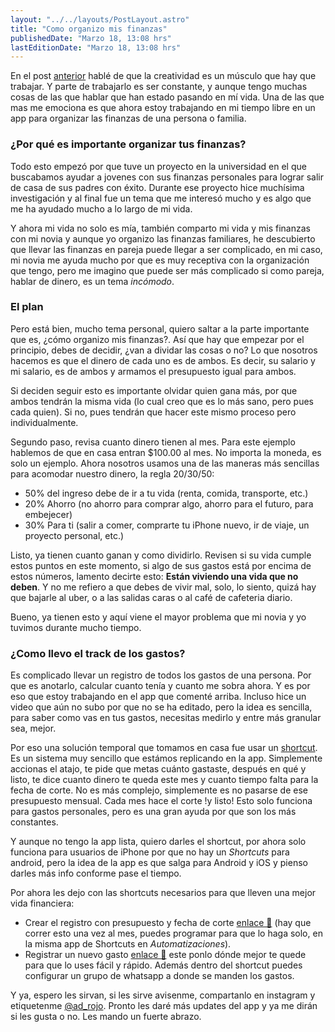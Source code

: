 ```yaml
---
layout: "../../layouts/PostLayout.astro"
title: "Como organizo mis finanzas"
publishedDate: "Marzo 18, 13:08 hrs"
lastEditionDate: "Marzo 18, 13:08 hrs"
---
```


En el post [anterior](/posts/2) hablé de que la creatividad es un músculo que hay que trabajar. Y parte de trabajarlo es ser constante, y aunque tengo muchas cosas de las que hablar que han estado pasando en mí vida. Una de las que mas me emociona es que ahora estoy trabajando en mi tiempo libre en un app para organizar las finanzas de una persona o familia.

### ¿Por qué es importante organizar tus finanzas?

Todo esto empezó por que tuve un proyecto en la universidad en el que buscabamos ayudar a jovenes con sus finanzas personales para lograr salir de casa de sus padres con éxito. Durante ese proyecto hice muchísima investigación y al final fue un tema que me interesó mucho y es algo que me ha ayudado mucho a lo largo de mi vida.

Y ahora mi vida no solo es mía, también comparto mi vida y mis finanzas con mi novia y aunque yo organizo las finanzas familiares, he descubierto que llevar las finanzas en pareja puede llegar a ser complicado, en mi caso, mi novia me ayuda mucho por que es muy receptiva con la organización que tengo, pero me imagino que puede ser más complicado si como pareja, hablar de dinero, es un tema _incómodo_.

### El plan

Pero está bien, mucho tema personal, quiero saltar a la parte importante que es, ¿cómo organizo mis finanzas?. Así que hay que empezar por el principio, debes de decidir, ¿van a dividar las cosas o no? Lo que nosotros hacemos es que el dinero de cada uno es de ambos. Es decir, su salario y mi salario, es de ambos y armamos el presupuesto igual para ambos.

Si deciden seguir esto es importante olvidar quien gana más, por que ambos tendrán la misma vida (lo cual creo que es lo más sano, pero pues cada quien). Si no, pues tendrán que hacer este mismo proceso pero individualmente.

Segundo paso, revisa cuanto dinero tienen al mes. Para este ejemplo hablemos de que en casa entran $100.00 al mes. No importa la moneda, es solo un ejemplo. Ahora nosotros usamos una de las maneras más sencillas para acomodar nuestro dinero, la regla 20/30/50:

- 50% del ingreso debe de ir a tu vida (renta, comida, transporte, etc.)
- 20% Ahorro (no ahorro para comprar algo, ahorro para el futuro, para embejecer)
- 30% Para ti (salir a comer, comprarte tu iPhone nuevo, ir de viaje, un proyecto personal, etc.)

Listo, ya tienen cuanto ganan y como dividirlo. Revisen si su vida cumple estos puntos en este momento, si algo de sus gastos está por encima de estos números, lamento decirte esto: **Están viviendo una vida que no deben**. Y no me refiero a que debes de vivir mal, solo, lo siento, quizá hay que bajarle al uber, o a las salidas caras o al café de cafeteria diario.

Bueno, ya tienen esto y aquí viene el mayor problema que mi novia y yo tuvimos durante mucho tiempo.

### ¿Como llevo el track de los gastos?

Es complicado llevar un registro de todos los gastos de una persona. Por que es anotarlo, calcular cuanto tenía y cuanto me sobra ahora. Y es por eso que estoy trabajando en el app que comenté arriba. Incluso hice un video que aún no subo por que no se ha editado, pero la idea es sencilla, para saber como vas en tus gastos, necesitas medirlo y entre más granular sea, mejor.

Por eso una solución temporal que tomamos en casa fue usar un [shortcut](https://support.apple.com/guide/shortcuts/welcome/ios). Es un sistema muy sencillo que estámos replicando en la app. Simplemente accionas el atajo, te pide que metas cuánto gastaste, después en qué y listo, te dice cuanto dinero te queda este mes y cuanto tiempo falta para la fecha de corte. No es más complejo, simplemente es no pasarse de ese presupuesto mensual. Cada mes hace el corte !y listo! Esto solo funciona para gastos personales, pero es una gran ayuda por que son los más constantes.

Y aunque no tengo la app lista, quiero darles el shortcut, por ahora solo funciona para usuarios de iPhone por que no hay un _Shortcuts_ para android, pero la idea de la app es que salga para Android y iOS y pienso darles más info conforme pase el tiempo.

Por ahora les dejo con las shortcuts necesarios para que lleven una mejor vida financiera:

- Crear el registro con presupuesto y fecha de corte [enlace 🔗](https://www.icloud.com/shortcuts/d3b40dd697cb42fb8a15c33a72d7764d) (hay que correr esto una vez al mes, puedes programar para que lo haga solo, en la misma app de Shortcuts en _Automatizaciones_).
- Registrar un nuevo gasto [enlace 🔗](https://www.icloud.com/shortcuts/695381b177744339bf3224d8970e1de4) este ponlo dónde mejor te quede para que lo uses fácil y rápido. Además dentro del shortcut puedes configurar un grupo de whatsapp a donde se manden los gastos.

Y ya, espero les sirvan, si les sirve avisenme, compartanlo en instagram y etiquetenme [@ad_rojo](https://www.instagram.com/ad_rojo/). Pronto les daré más updates del app y ya me dirán si les gusta o no. Les mando un fuerte abrazo.
